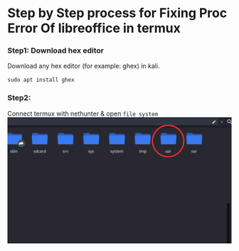 # Step by Step process for Fixing Proc Error Of libreoffice in termux

### Step1: Download hex editor
Download any hex editor (for example: ghex) in kali.
```termux
sudo apt install ghex
```
### Step2:
Connect termux with nethunter & open `file system`
![](1.png)
